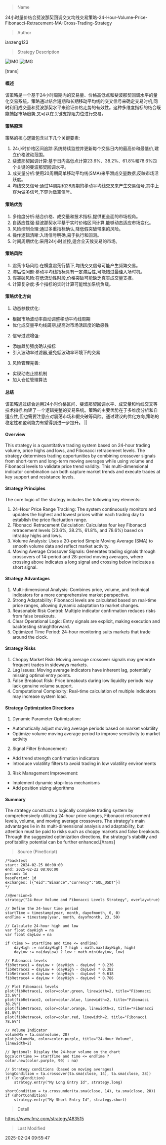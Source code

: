 
> Name

24小时量价结合斐波那契回调交叉均线交易策略-24-Hour-Volume-Price-Fibonacci-Retracement-MA-Cross-Trading-Strategy

> Author

ianzeng123

> Strategy Description

![IMG](https://www.fmz.com/upload/asset/2d8458132f4b5b50ed70e.png)
![IMG](https://www.fmz.com/upload/asset/2d85304a117b2f85e4099.png)




[trans]
#### 概述
该策略是一个基于24小时周期内的交易量、价格高低点和斐波那契回调水平的量化交易系统。策略通过结合短期和长期移动平均线的交叉信号来确定交易时机,同时利用成交量和斐波那契水平来验证价格走势的有效性。这种多维度指标的结合既能捕捉市场趋势,又可以在关键支撑阻力位进行交易。

#### 策略原理
策略的核心逻辑包含以下几个关键要素:
1. 24小时价格区间追踪:系统持续监控并更新每个交易日内的最高价和最低价,建立价格波动范围。
2. 斐波那契回调计算:基于日内高低点计算23.6%、38.2%、61.8%和78.6%四个关键的斐波那契回调水平。
3. 成交量分析:使用20周期简单移动平均线(SMA)来平滑成交量数据,反映市场活跃度。
4. 均线交叉信号:通过14周期和28周期的移动平均线交叉来产生交易信号,其中上穿为做多信号,下穿为做空信号。

#### 策略优势
1. 多维度分析:结合价格、成交量和技术指标,提供更全面的市场视角。
2. 自适应性强:斐波那契水平基于实时价格区间计算,能够动态适应市场变化。
3. 风险控制合理:通过多重指标确认,降低假突破带来的风险。
4. 操作逻辑清晰:入场信号明确,易于执行和回测。
5. 时间周期优化:采用24小时监控,适合全天候交易的市场。

#### 策略风险
1. 震荡市场风险:在横盘震荡行情下,均线交叉信号可能产生频繁交易。
2. 滞后性问题:移动平均线指标具有一定滞后性,可能错过最佳入场时机。
3. 假突破风险:在低流动性时段,价格突破可能缺乏真实成交量支撑。
4. 计算复杂度:多个指标的实时计算可能增加系统负载。

#### 策略优化方向
1. 动态参数优化:
- 根据市场波动率自动调整移动平均线周期
- 优化成交量平均线周期,提高对市场活跃度的敏感性

2. 信号过滤增强:
- 添加趋势强度确认指标
- 引入波动率过滤器,避免低波动率环境下的交易

3. 风险管理完善:
- 实现动态止损机制
- 加入仓位管理算法

#### 总结
该策略通过综合运用24小时价格区间、斐波那契回调水平、成交量和均线交叉等技术指标,构建了一个逻辑完整的交易系统。策略的主要优势在于多维度分析和自适应性,但也需要注意应对震荡市场和假突破等风险。通过建议的优化方向,策略的稳定性和盈利能力有望得到进一步提升。 || 

#### Overview
This strategy is a quantitative trading system based on 24-hour trading volume, price highs and lows, and Fibonacci retracement levels. The strategy determines trading opportunities by combining crossover signals from short-term and long-term moving averages while using volume and Fibonacci levels to validate price trend validity. This multi-dimensional indicator combination can both capture market trends and execute trades at key support and resistance levels.

#### Strategy Principles
The core logic of the strategy includes the following key elements:
1. 24-Hour Price Range Tracking: The system continuously monitors and updates the highest and lowest prices within each trading day to establish the price fluctuation range.
2. Fibonacci Retracement Calculation: Calculates four key Fibonacci retracement levels (23.6%, 38.2%, 61.8%, and 78.6%) based on intraday highs and lows.
3. Volume Analysis: Uses a 20-period Simple Moving Average (SMA) to smooth volume data and reflect market activity.
4. Moving Average Crossover Signals: Generates trading signals through crossovers of 14-period and 28-period moving averages, where crossing above indicates a long signal and crossing below indicates a short signal.

#### Strategy Advantages
1. Multi-dimensional Analysis: Combines price, volume, and technical indicators for a more comprehensive market perspective.
2. Strong Adaptability: Fibonacci levels are calculated based on real-time price ranges, allowing dynamic adaptation to market changes.
3. Reasonable Risk Control: Multiple indicator confirmation reduces risks from false breakouts.
4. Clear Operational Logic: Entry signals are explicit, making execution and backtesting straightforward.
5. Optimized Time Period: 24-hour monitoring suits markets that trade around the clock.

#### Strategy Risks
1. Choppy Market Risk: Moving average crossover signals may generate frequent trades in sideways markets.
2. Lag Issues: Moving average indicators have inherent lag, potentially missing optimal entry points.
3. False Breakout Risk: Price breakouts during low liquidity periods may lack genuine volume support.
4. Computational Complexity: Real-time calculation of multiple indicators may increase system load.

#### Strategy Optimization Directions
1. Dynamic Parameter Optimization:
- Automatically adjust moving average periods based on market volatility
- Optimize volume moving average period to improve sensitivity to market activity

2. Signal Filter Enhancement:
- Add trend strength confirmation indicators
- Introduce volatility filters to avoid trading in low volatility environments

3. Risk Management Improvement:
- Implement dynamic stop-loss mechanisms
- Add position sizing algorithms

#### Summary
The strategy constructs a logically complete trading system by comprehensively utilizing 24-hour price ranges, Fibonacci retracement levels, volume, and moving average crossovers. The strategy's main advantages lie in its multi-dimensional analysis and adaptability, but attention must be paid to risks such as choppy markets and false breakouts. Through the suggested optimization directions, the strategy's stability and profitability potential can be further enhanced.[/trans]



> Source (PineScript)

``` pinescript
/*backtest
start: 2024-02-25 00:00:00
end: 2025-02-22 08:00:00
period: 1d
basePeriod: 1d
exchanges: [{"eid":"Binance","currency":"SOL_USDT"}]
*/

//@version=5
strategy("24-Hour Volume and Fibonacci Levels Strategy", overlay=true)

// Define the 24-hour time period
startTime = timestamp(year, month, dayofmonth, 0, 0)
endTime = timestamp(year, month, dayofmonth, 23, 59)

// Calculate 24-hour high and low
var float dayHigh = na
var float dayLow = na

if (time >= startTime and time <= endTime)
    dayHigh := na(dayHigh) ? high : math.max(dayHigh, high)
    dayLow := na(dayLow) ? low : math.min(dayLow, low)

// Fibonacci levels
fibRetrace1 = dayLow + (dayHigh - dayLow) * 0.236
fibRetrace2 = dayLow + (dayHigh - dayLow) * 0.382
fibRetrace3 = dayLow + (dayHigh - dayLow) * 0.618
fibRetrace4 = dayLow + (dayHigh - dayLow) * 0.786

// Plot Fibonacci levels
plot(fibRetrace1, color=color.green, linewidth=2, title="Fibonacci 23.6%")
plot(fibRetrace2, color=color.blue, linewidth=2, title="Fibonacci 38.2%")
plot(fibRetrace3, color=color.orange, linewidth=2, title="Fibonacci 61.8%")
plot(fibRetrace4, color=color.red, linewidth=2, title="Fibonacci 78.6%")

// Volume Indicator
volumeMa = ta.sma(volume, 20)
plot(volumeMa, color=color.purple, title="24-Hour Volume", linewidth=2)

// Optional: Display the 24-hour volume on the chart
bgcolor(time >= startTime and time <= endTime ? color.new(color.purple, 90) : na)

// Strategy conditions (based on moving averages)
longCondition = ta.crossover(ta.sma(close, 14), ta.sma(close, 28))
if (longCondition)
    strategy.entry("My Long Entry Id", strategy.long)

shortCondition = ta.crossunder(ta.sma(close, 14), ta.sma(close, 28))
if (shortCondition)
    strategy.entry("My Short Entry Id", strategy.short)

```

> Detail

https://www.fmz.com/strategy/483515

> Last Modified

2025-02-24 09:55:47
